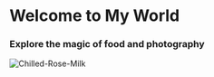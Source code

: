 # Welcome to My World
### Explore the magic of food and photography
![Chilled-Rose-Milk](https://user-images.githubusercontent.com/36244581/87232842-cfd22300-c3df-11ea-9740-16ec3f7edad7.jpg)
